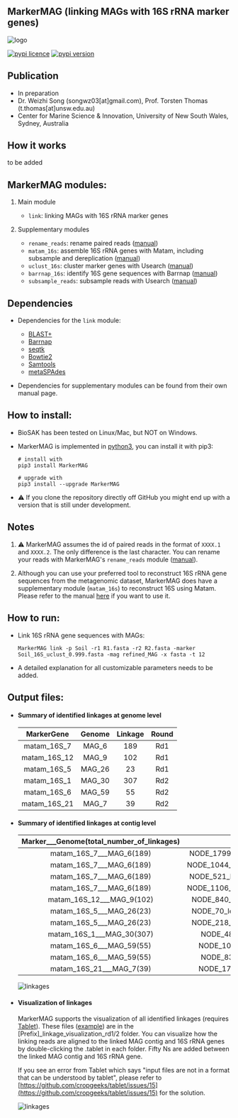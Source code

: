 
## MarkerMAG (linking MAGs with 16S rRNA marker genes)

![logo](doc/images/MarkerMAG_logo.jpg) 

[![pypi licence](https://img.shields.io/pypi/l/MarkerMAG.svg)](https://opensource.org/licenses/gpl-3.0.html)
[![pypi version](https://img.shields.io/pypi/v/MarkerMAG.svg)](https://pypi.python.org/pypi/MarkerMAG) 


Publication
---
+ In preparation
+ Dr. Weizhi Song (songwz03[at]gmail.com), Prof. Torsten Thomas (t.thomas[at]unsw.edu.au)
+ Center for Marine Science & Innovation, University of New South Wales, Sydney, Australia


How it works
---
to be added


MarkerMAG modules:
---

1. Main module

    + `link`: linking MAGs with 16S rRNA marker genes
    
1. Supplementary modules

    + `rename_reads`: rename paired reads ([manual](doc/README_rename_reads.md))
    + `matam_16s`: assemble 16S rRNA genes with Matam, including subsample and dereplication ([manual](doc/README_matam_16s.md))
    + `uclust_16s`: cluster marker genes with Usearch ([manual](doc/README_uclust_16s.md))
    + `barrnap_16s`: identify 16S gene sequences with Barrnap ([manual](doc/README_barrnap_16s.md))
    + `subsample_reads`: subsample reads with Usearch ([manual](doc/README_subsample_reads.md))


Dependencies
---
 
+ Dependencies for the `link` module:
  + [BLAST+](https://blast.ncbi.nlm.nih.gov/Blast.cgi?PAGE_TYPE=BlastDocs&DOC_TYPE=Download)
  + [Barrnap](https://github.com/tseemann/barrnap)
  + [seqtk](https://github.com/lh3/seqtk)
  + [Bowtie2](http://bowtie-bio.sourceforge.net/bowtie2/index.shtml)
  + [Samtools](http://www.htslib.org)
  + [metaSPAdes](https://cab.spbu.ru/software/meta-spades/)

+ Dependencies for supplementary modules can be found from their own manual page.
 

How to install:
---

+ BioSAK has been tested on Linux/Mac, but NOT on Windows.
+ MarkerMAG is implemented in [python3](https://www.python.org), you can install it with pip3:

      # install with 
      pip3 install MarkerMAG
        
      # upgrade with 
      pip3 install --upgrade MarkerMAG

+ :warning: If you clone the repository directly off GitHub you might end up with a version that is still under development.


Notes 
---

1. :warning: MarkerMAG assumes the id of paired reads in the format of `XXXX.1` and `XXXX.2`. The only difference is the last character.
   You can rename your reads with MarkerMAG's `rename_reads` module ([manual](doc/README_rename_reads.md)). 
   
1. Although you can use your preferred tool to reconstruct 16S rRNA gene sequences from the metagenomic dataset, 
   MarkerMAG does have a supplementary module (`matam_16s`) to reconstruct 16S using Matam. 
   Please refer to the manual [here](doc/README_matam_16s.md) if you want to use it.


How to run:
---

+ Link 16S rRNA gene sequences with MAGs: 

      MarkerMAG link -p Soil -r1 R1.fasta -r2 R2.fasta -marker Soil_16S_uclust_0.999.fasta -mag refined_MAG -x fasta -t 12

+ A detailed explanation for all customizable parameters needs to be added.


Output files:
---

+ #### Summary of identified linkages at genome level

    | MarkerGene | Genome | Linkage | Round |
    |:---:|:---:|:---:|:---:|
    | matam_16S_7   | MAG_6 | 189| Rd1 |
    | matam_16S_12  | MAG_9 | 102| Rd1 |
    | matam_16S_5   | MAG_26| 23 | Rd1 |
    | matam_16S_1   | MAG_30| 307| Rd2 |
    | matam_16S_6   | MAG_59| 55 | Rd2 |
    | matam_16S_21  | MAG_7 | 39 | Rd2 |

+ #### Summary of identified linkages at contig level

    |Marker___Genome(total_number_of_linkages)	|Contig	|Round_1	|Round_2	|
    |:---:|:---:|:---:|:---:|
    |matam_16S_7___MAG_6(189)	    |NODE_1799_length_5513_cov_262.747160	|176	|0|
    |matam_16S_7___MAG_6(189)	    |NODE_1044_length_15209_cov_227.503497	|5	    |0|
    |matam_16S_7___MAG_6(189)	    |NODE_521_length_41010_cov_237.908851	|4	    |0|
    |matam_16S_7___MAG_6(189)	    |NODE_1106_length_13879_cov_211.336082	|4	    |0|
    |matam_16S_12___MAG_9(102)	    |NODE_840_length_21071_cov_25.185811	|102	|0|
    |matam_16S_5___MAG_26(23)	    |NODE_70_length_216864_cov_15.399508	|19	    |0|
    |matam_16S_5___MAG_26(23)	    |NODE_218_length_95089_cov_16.599933	|4	    |0|
    |matam_16S_1___MAG_30(307)	    |NODE_48_length_826_cov_0.666667	    |0	    |307|
    |matam_16S_6___MAG_59(55)	    |NODE_101_length_615_cov_0.377049	    |0	    |36|
    |matam_16S_6___MAG_59(55)	    |NODE_83_length_668_cov_0.214418	    |0	    |19|
    |matam_16S_21___MAG_7(39)	    |NODE_171_length_493_cov_0.295082	    |0	    |39|

    ![linkages](doc/images/linkages_plot.png)

+ #### Visualization of linkages
  
  MarkerMAG supports the visualization of all identified linkages (requires [Tablet](https://ics.hutton.ac.uk/tablet/)). 
  These files ([example](doc/vis_folder)) are in the [Prefix]_linkage_visualization_rd1/2 folder. 
  You can visualize how the linking reads are aligned to the linked MAG contig and 16S rRNA genes by double-clicking the .tablet in each folder. 
  Fifty Ns are added between the linked MAG contig and 16S rRNA gene.
  
  If you see an error from Tablet which says "input files are not in a format that can be understood by tablet", 
  please refer to [https://github.com/cropgeeks/tablet/issues/15](https://github.com/cropgeeks/tablet/issues/15) for the solution.

  ![linkages](doc/images/linking_reads.png)
   